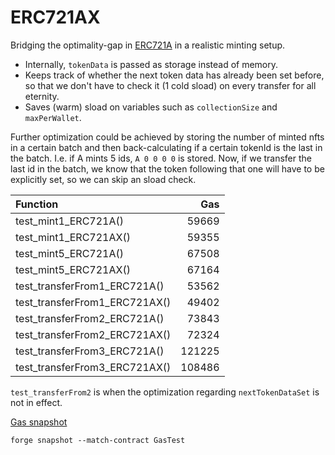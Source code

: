# ERC721AX

Bridging the optimality-gap in [ERC721A](https://github.com/chiru-labs/ERC721A) in a realistic minting setup.

- Internally, `tokenData` is passed as storage instead of memory.
- Keeps track of whether the next token data has already been set before, so that we don't have to check it (1 cold sload) on every transfer for all eternity.
- Saves (warm) sload on variables such as `collectionSize` and `maxPerWallet`.

Further optimization could be achieved by storing the number of minted nfts in a certain batch and then back-calculating if a certain tokenId is the last in the batch. I.e. if A mints 5 ids, `A 0 0 0 0` is stored. Now, if we transfer the last id in the batch, we know that the token following that one will have to be explicitly set, so we can skip an sload check.

| Function                      |    Gas |
| :---------------------------- | -----: |
| test_mint1_ERC721A()          |  59669 |
| test_mint1_ERC721AX()         |  59355 |
| test_mint5_ERC721A()          |  67508 |
| test_mint5_ERC721AX()         |  67164 |
| test_transferFrom1_ERC721A()  |  53562 |
| test_transferFrom1_ERC721AX() |  49402 |
| test_transferFrom2_ERC721A()  |  73843 |
| test_transferFrom2_ERC721AX() |  72324 |
| test_transferFrom3_ERC721A()  | 121225 |
| test_transferFrom3_ERC721AX() | 108486 |

`test_transferFrom2` is when the optimization regarding `nextTokenDataSet` is not in effect.

[Gas snapshot](.gas-snapshot)

```
forge snapshot --match-contract GasTest
```
